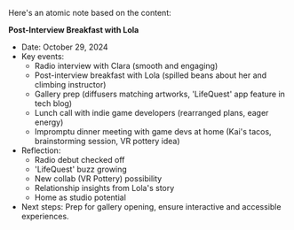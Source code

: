 Here's an atomic note based on the content:

**Post-Interview Breakfast with Lola**

* Date: October 29, 2024
* Key events:
	+ Radio interview with Clara (smooth and engaging)
	+ Post-interview breakfast with Lola (spilled beans about her and climbing instructor)
	+ Gallery prep (diffusers matching artworks, 'LifeQuest' app feature in tech blog)
	+ Lunch call with indie game developers (rearranged plans, eager energy)
	+ Impromptu dinner meeting with game devs at home (Kai's tacos, brainstorming session, VR pottery idea)
* Reflection:
	+ Radio debut checked off
	+ 'LifeQuest' buzz growing
	+ New collab (VR Pottery) possibility
	+ Relationship insights from Lola's story
	+ Home as studio potential
* Next steps: Prep for gallery opening, ensure interactive and accessible experiences.